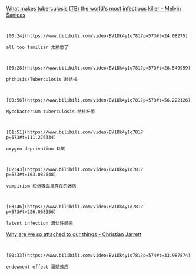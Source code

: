 [What makes tuberculosis (TB) the world's most infectious killer - Melvin Sanicas](https://www.bilibili.com/video/BV1Dk4y1q781?p=573)

```ad-note


[00:24](https://www.bilibili.com/video/BV1Dk4y1q781?p=573#t=24.08275)

all too familiar 太熟悉了

```

```ad-note


[00:28](https://www.bilibili.com/video/BV1Dk4y1q781?p=573#t=28.549959)

phthisis/Tuberculosis 肺结核 

```

```ad-note


[00:56](https://www.bilibili.com/video/BV1Dk4y1q781?p=573#t=56.222126)

Mycobacterium tuberculosis 结核杆菌

```

```ad-note


[01:51](https://www.bilibili.com/video/BV1Dk4y1q781?p=573#t=111.276334)

oxygen deprivation 缺氧

```

```ad-note


[02:43](https://www.bilibili.com/video/BV1Dk4y1q781?p=573#t=163.082648)

vampirism 相信吸血鬼存在的迷信

```

```ad-note


[03:46](https://www.bilibili.com/video/BV1Dk4y1q781?p=573#t=226.068356)

latent infection 潜伏性感染

```

[Why are we so attached to our things - Christian Jarrett](https://www.bilibili.com/video/BV1Dk4y1q781?p=574)

```ad-note


[00:33](https://www.bilibili.com/video/BV1Dk4y1q781?p=574#t=33.987874)

endowment effect 禀赋效应

```
